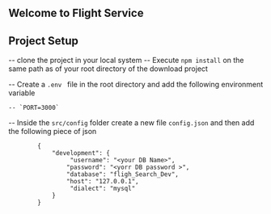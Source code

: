 ## Welcome to Flight Service


## Project Setup

-- clone the project in your local system
-- Execute `npm install` on the same path as of your root directory of the download project

-- Create a `.env ` file in the root directory and add the following environment variable

    -- `PORT=3000`
-- Inside the `src/config` folder create a new file `config.json` and then add the following piece of json


``````
        {
            "development": {
                 "username": "<your DB Name>",
                "password": "<yorr DB password >",
                "database": "fligh_Search_Dev",
                "host": "127.0.0.1",
                 "dialect": "mysql"
            }        
        }

``````